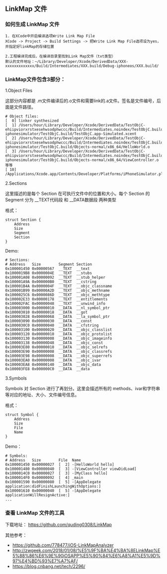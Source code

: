 ## LinkMap 文件

### 如何生成 LinkMap 文件

```
1. 在XCode中开启编译选项Write Link Map File 
XCode -> Project -> Build Settings -> 把Write Link Map File选项设为yes，并指定好linkMap的存储位置

2.工程编译完成后，在编译目录里找到Link Map文件（txt类型）
默认的文件地址：~/Library/Developer/Xcode/DerivedData/XXX-xxxxxxxxxxxxx/Build/Intermediates/XXX.build/Debug-iphoneos/XXX.build/
```

### LinkMap文件包含3部分：

1.Object Files

这部分内容都是 .m文件编译后的.o文件和需要link的.a文件。签名是文件编号，后面是文件路径。

```
# Object files:
[  0] linker synthesized
[  1] /Users/hour/Library/Developer/Xcode/DerivedData/TestObjC-ehiipviorxrstxesehwsodphwccc/Build/Intermediates.noindex/TestObjC.build/Debug-iphonesimulator/TestObjC.build/TestObjC.app-Simulated.xcent
[  2] /Users/hour/Library/Developer/Xcode/DerivedData/TestObjC-ehiipviorxrstxesehwsodphwccc/Build/Intermediates.noindex/TestObjC.build/Debug-iphonesimulator/TestObjC.build/Objects-normal/x86_64/HelloWorld.o
[  3] /Users/hour/Library/Developer/Xcode/DerivedData/TestObjC-ehiipviorxrstxesehwsodphwccc/Build/Intermediates.noindex/TestObjC.build/Debug-iphonesimulator/TestObjC.build/Objects-normal/x86_64/ViewController.o
等等
[ 10] /Applications/Xcode.app/Contents/Developer/Platforms/iPhoneSimulator.platform/Developer/SDKs/iPhoneSimulator12.1.sdk/System/Library/Frameworks//UIKit.framework/UIKit.tbd
```

2.Sections 

这里描述的是每个 Section 在可执行文件中的位置和大小。每个 Section 的 Segment 分为 __TEXT代码段 和 __DATA数据段 两种类型

格式：
```
struct Section {
    Address
    Size
    Segment
    Section
}
```

Demo:
```
# Sections:
# Address	Size    	Segment	Section
0x100001450	0x00000567	__TEXT	__text
0x1000019B8	0x0000004E	__TEXT	__stubs
0x100001A08	0x00000092	__TEXT	__stub_helper
0x100001A9A	0x000000B0	__TEXT	__cstring
0x100001B4A	0x0000004F	__TEXT	__objc_classname
0x100001B99	0x00000A2D	__TEXT	__objc_methname
0x1000025C6	0x0000086D	__TEXT	__objc_methtype
0x100002E33	0x00000178	__TEXT	__entitlements
0x100002FAC	0x00000048	__TEXT	__unwind_info
0x100003000	0x00000010	__DATA	__nl_symbol_ptr
0x100003010	0x00000018	__DATA	__got
0x100003028	0x00000068	__DATA	__la_symbol_ptr
0x100003090	0x00000030	__DATA	__const
0x1000030C0	0x00000040	__DATA	__cfstring
0x100003100	0x00000020	__DATA	__objc_classlist
0x100003120	0x00000010	__DATA	__objc_protolist
0x100003130	0x00000008	__DATA	__objc_imageinfo
0x100003138	0x00000D48	__DATA	__objc_const
0x100003E80	0x00000010	__DATA	__objc_selrefs
0x100003E90	0x00000008	__DATA	__objc_classrefs
0x100003E98	0x00000008	__DATA	__objc_superrefs
0x100003EA0	0x00000008	__DATA	__objc_ivar
0x100003EA8	0x00000140	__DATA	__objc_data
0x100003FE8	0x000000C0	__DATA	__data
```

3.Symbols 

Symbols 对 Section 进行了再划分。这里会描述所有的 methods、ivar和字符串等对应的地址、大小、文件编号信息。

格式：
```
struct Symbol {
    Address
    Size
    File
    Name
}
```

Demo：
```
# Symbols:
# Address	Size    	File  Name
0x100001450	0x00000027	[  2] -[HelloWorld hello]
0x100001480	0x00000040	[  3] -[ViewController viewDidLoad]
0x1000014C0	0x00000027	[  3] -[MyClass hello]
0x1000014F0	0x00000092	[  4] _main
0x100001590	0x00000080	[  5] -[AppDelegate application:didFinishLaunchingWithOptions:]
0x100001610	0x00000040	[  5] -[AppDelegate applicationWillResignActive:]
...
```

### 查看 LinkMap 文件的工具

下载地址：
https://github.com/quding0308/LinkMap

其他参考：
- https://github.com/778477/iOS-LinkMapAnalyzer
- http://zwgeek.com/2018/01/08/%E5%9F%BA%E4%BA%8ELinkMap%E5%88%86%E6%9E%90iOSAPP%E5%90%84%E6%A8%A1%E5%9D%97%E4%BD%93%E7%A7%AF/
- https://blog.cnbang.net/tech/2296/